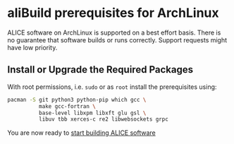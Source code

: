 aliBuild prerequisites for ArchLinux
=================================

ALICE software on ArchLinux is supported on a best effort basis. There is no guarantee that software builds or runs correctly. Support requests might have low priority.

## Install or Upgrade the Required Packages

With root permissions, i.e. `sudo` or as `root` install the prerequisites using:

```bash
pacman -S git python3 python-pip which gcc \
          make gcc-fortran \
          base-level libxpm libxft glu gsl \
          libuv tbb xerces-c re2 libwebsockets grpc
```

You are now ready to [start building ALICE software](README.md#get-or-upgrade-alibuild)
